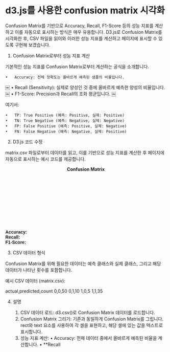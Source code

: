 # d3.js를 사용한 confusion matrix 시각화


Confusion Matrix를 기반으로 Accuracy, Recall, F1-Score 등의 성능 지표를 계산하고 이를 자동으로 표시하는 방식은 매우 유용합니다. D3.js로 Confusion Matrix를 시각화한 후, CSV 파일을 읽어와 이러한 성능 지표를 계산하고 페이지에 표시할 수 있도록 구현해 보겠습니다.

1. Confusion Matrix로부터 성능 지표 계산

기본적인 성능 지표를 Confusion Matrix로부터 계산하는 공식을 소개합니다.

	•	Accuracy: 전체 정확도는 올바르게 예측된 샘플의 비율입니다.
￼
	•	Recall (Sensitivity): 실제로 양성인 것 중에 올바르게 예측한 양성의 비율입니다.
￼
	•	F1-Score: Precision과 Recall의 조화 평균입니다.
￼

여기서:

	•	TP: True Positive (예측: Positive, 실제: Positive)
	•	TN: True Negative (예측: Negative, 실제: Negative)
	•	FP: False Positive (예측: Positive, 실제: Negative)
	•	FN: False Negative (예측: Negative, 실제: Positive)

2. D3.js 코드 수정

matrix.csv 파일로부터 데이터를 읽고, 이를 기반으로 성능 지표를 계산한 후 페이지에 자동으로 표시하는 예시 코드를 제공합니다.

<!DOCTYPE html>
<html lang="en">
<head>
  <meta charset="UTF-8">
  <meta name="viewport" content="width=device-width, initial-scale=1.0">
  <title>Confusion Matrix with Metrics</title>
  <script src="https://d3js.org/d3.v6.min.js"></script>
  <style>
    .background { fill: #eee; }
    .cell { fill: none; pointer-events: all; }
    text.active { font-weight: bold; }
    svg { font-family: sans-serif; }
    .axis-label {
      font-size: 12px;
      font-weight: bold;
    }
    .cell {
      stroke: #ddd;
    }
    .cell rect {
      stroke-width: 1px;
    }
    .matrix-container {
      display: flex;
      justify-content: center;
      align-items: flex-start;
      gap: 30px;
    }
    .matrix-title {
      text-align: center;
      margin-bottom: 10px;
      font-weight: bold;
    }
    .metrics {
      margin-top: 20px;
      font-family: Arial, sans-serif;
    }
    .metric-label {
      font-weight: bold;
    }
  </style>
</head>
<body>

<div class="matrix-container">
  <div>
    <div class="matrix-title">Confusion Matrix</div>
    <svg id="matrix"></svg>
  </div>
</div>

<div class="metrics">
  <div><span class="metric-label">Accuracy:</span> <span id="accuracy"></span></div>
  <div><span class="metric-label">Recall:</span> <span id="recall"></span></div>
  <div><span class="metric-label">F1-Score:</span> <span id="f1score"></span></div>
</div>

<script>
  var margin = { top: 80, right: 20, bottom: 80, left: 80 },
      width = 300,
      height = 300;

  var x = d3.scaleBand().range([0, width]).padding(0.05),
      y = d3.scaleBand().range([0, height]).padding(0.05),
      color = d3.scaleSequential(d3.interpolateBlues).domain([0, 100]);

  // 성능 지표를 계산하는 함수
  function calculateMetrics(data) {
    let TP = 0, TN = 0, FP = 0, FN = 0;

    data.forEach(d => {
      const actual = +d.actual;
      const predicted = +d.predicted;
      const count = +d.count;

      if (actual === 1 && predicted === 1) TP += count;
      if (actual === 0 && predicted === 0) TN += count;
      if (actual === 0 && predicted === 1) FP += count;
      if (actual === 1 && predicted === 0) FN += count;
    });

    const accuracy = (TP + TN) / (TP + TN + FP + FN);
    const recall = TP / (TP + FN);
    const precision = TP / (TP + FP);
    const f1Score = 2 * (precision * recall) / (precision + recall);

    return {
      accuracy: accuracy.toFixed(2),
      recall: recall.toFixed(2),
      f1Score: f1Score.toFixed(2)
    };
  }

  // Confusion Matrix 그리는 함수
  function drawConfusionMatrix(container, dataFile) {
    var svg = d3.select(container)
        .attr("width", width + margin.left + margin.right)
        .attr("height", height + margin.top + margin.bottom)
      .append("g")
        .attr("transform", "translate(" + margin.left + "," + margin.top + ")");

    // CSV 데이터 로드
    d3.csv(dataFile).then(function(data) {

      // 실제 클래스와 예측된 클래스의 고유 값 추출
      var actualClasses = Array.from(new Set(data.map(d => d.actual)));
      var predictedClasses = Array.from(new Set(data.map(d => d.predicted)));

      x.domain(predictedClasses);
      y.domain(actualClasses);

      // X축: 예측된 클래스
      svg.append("g")
        .attr("class", "x axis")
        .attr("transform", "translate(0," + height + ")")
        .call(d3.axisBottom(x))
        .selectAll("text")
        .attr("class", "axis-label")
        .attr("y", 10)
        .attr("x", 0)
        .attr("dy", ".35em")
        .attr("text-anchor", "middle");

      // Y축: 실제 클래스
      svg.append("g")
        .attr("class", "y axis")
        .call(d3.axisLeft(y))
        .selectAll("text")
        .attr("class", "axis-label")
        .attr("x", -10)
        .attr("y", 0)
        .attr("dy", ".35em")
        .attr("text-anchor", "end");

      // 행렬 데이터 시각화 (각 셀)
      svg.selectAll(".cell")
        .data(data)
        .enter().append("rect")
        .attr("x", function(d) { return x(d.predicted); })
        .attr("y", function(d) { return y(d.actual); })
        .attr("width", x.bandwidth())
        .attr("height", y.bandwidth())
        .style("fill", function(d) { return color(d.count); })
        .attr("class", "cell");

      // 셀의 텍스트 표시 (카운트 값)
      svg.selectAll(".text")
        .data(data)
        .enter().append("text")
        .attr("x", function(d) { return x(d.predicted) + x.bandwidth() / 2; })
        .attr("y", function(d) { return y(d.actual) + y.bandwidth() / 2; })
        .attr("dy", ".35em")
        .attr("text-anchor", "middle")
        .text(function(d) { return d.count; })
        .style("fill", "black");

      // 성능 지표 계산 후 HTML에 표시
      const metrics = calculateMetrics(data);
      d3.select("#accuracy").text(metrics.accuracy);
      d3.select("#recall").text(metrics.recall);
      d3.select("#f1score").text(metrics.f1Score);

    }).catch(function(error) {
      console.log("Error loading the data: ", error);
    });
  }

  // Confusion Matrix 및 성능 지표 표시
  drawConfusionMatrix("#matrix", "matrix.csv");

</script>

</body>
</html>

3. CSV 데이터 형식

Confusion Matrix를 위해 필요한 데이터는 예측 클래스와 실제 클래스, 그리고 해당 데이터가 나타난 횟수를 포함합니다.

예시 CSV 데이터 (matrix.csv):

actual,predicted,count
0,0,50
0,1,10
1,0,5
1,1,35

4. 설명

	1.	CSV 데이터 로드: d3.csv()로 Confusion Matrix 데이터를 로드합니다.
	2.	Confusion Matrix 그리기: 기존과 동일하게 Confusion Matrix를 그립니다. rect와 text 요소를 사용하여 각 셀을 표현하고, 해당 셀에 있는 값을 텍스트로 표시합니다.
	3.	성능 지표 계산:
	•	Accuracy: 전체 데이터 중에서 올바르게 예측된 비율을 계산합니다.
	•	**Recall